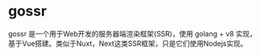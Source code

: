 # gossr

gossr 是一个用于Web开发的服务器端渲染框架(SSR)，使用 golang + v8 实现，基于Vue搭建。类似于Nuxt，Next这类SSR框架，只是它们使用Nodejs实现。
